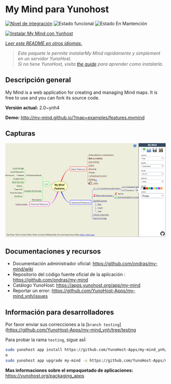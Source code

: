 <!--
Este archivo README esta generado automaticamente<https://github.com/YunoHost/apps/tree/master/tools/readme_generator>
No se debe editar a mano.
-->

# My Mind para Yunohost

[![Nivel de integración](https://dash.yunohost.org/integration/my-mind.svg)](https://dash.yunohost.org/appci/app/my-mind) ![Estado funcional](https://ci-apps.yunohost.org/ci/badges/my-mind.status.svg) ![Estado En Mantención](https://ci-apps.yunohost.org/ci/badges/my-mind.maintain.svg)

[![Instalar My Mind con Yunhost](https://install-app.yunohost.org/install-with-yunohost.svg)](https://install-app.yunohost.org/?app=my-mind)

*[Leer este README en otros idiomas.](./ALL_README.md)*

> *Este paquete le permite instalarMy Mind rapidamente y simplement en un servidor YunoHost.*  
> *Si no tiene YunoHost, visita [the guide](https://yunohost.org/install) para aprender como instalarla.*

## Descripción general

My Mind is a web application for creating and managing Mind maps. It is free to use and you can fork its source code.

**Versión actual:** 2.0~ynh4

**Demo:** <http://my-mind.github.io/?map=examples/features.mymind>

## Capturas

![Captura de My Mind](./doc/screenshots/screenshot.png)

## Documentaciones y recursos

- Documentación administrador oficial: <https://github.com/ondras/my-mind/wiki>
- Repositorio del código fuente oficial de la aplicación : <https://github.com/ondras/my-mind>
- Catálogo YunoHost: <https://apps.yunohost.org/app/my-mind>
- Reportar un error: <https://github.com/YunoHost-Apps/my-mind_ynh/issues>

## Información para desarrolladores

Por favor enviar sus correcciones a la [`branch testing`](https://github.com/YunoHost-Apps/my-mind_ynh/tree/testing

Para probar la rama `testing`, sigue asÍ:

```bash
sudo yunohost app install https://github.com/YunoHost-Apps/my-mind_ynh/tree/testing --debug
o
sudo yunohost app upgrade my-mind -u https://github.com/YunoHost-Apps/my-mind_ynh/tree/testing --debug
```

**Mas informaciones sobre el empaquetado de aplicaciones:** <https://yunohost.org/packaging_apps>
